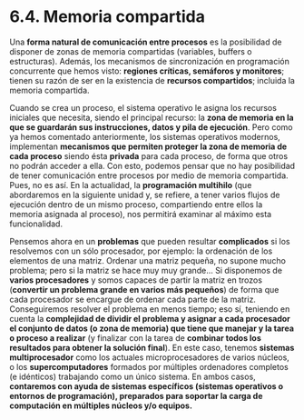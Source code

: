 # 6.4. Memoria compartida

 Una **forma natural de comunicación entre procesos** es la posibilidad de disponer de zonas de memoria compartidas \(variables, buffers o estructuras\). Además, los mecanismos de sincronización en programación concurrente que hemos visto: **regiones críticas, semáforos y monitores**; tienen su razón de ser en la existencia de **recursos compartidos**; incluida la memoria compartida.

 Cuando se crea un proceso, el sistema operativo le asigna los recursos iniciales que necesita, siendo el principal recurso: la **zona de memoria en la que se guardarán sus instrucciones, datos y pila de ejecución**. Pero como ya hemos comentado anteriormente, los sistemas operativos modernos, implementan **mecanismos que permiten proteger la zona de memoria de cada proceso** siendo ésta **privada** para cada proceso, de forma que otros no podrán acceder a ella. Con esto, podemos pensar que no hay posibilidad de tener comunicación entre procesos por medio de memoria compartida. Pues, no es así. En la actualidad, la **programación multihilo** \(que abordaremos en la siguiente unidad y, se refiere, a tener varios flujos de ejecución dentro de un mismo proceso, compartiendo entre ellos la memoria asignada al proceso\), nos permitirá examinar al máximo esta funcionalidad.

 Pensemos ahora en un **problemas** que pueden resultar **complicados** si los resolvemos con un sólo procesador, por ejemplo: la ordenación de los elementos de una matriz. Ordenar una matriz pequeña, no supone mucho problema; pero si la matriz se hace muy muy grande... Si disponemos de **varios procesadores** y somos capaces de partir la matriz en trozos \(**convertir un problema grande en varios más pequeños**\) de forma que cada procesador se encargue de ordenar cada parte de la matriz. Conseguiremos resolver el problema en menos tiempo; eso sí, teniendo en cuenta la **complejidad de dividir el problema y asignar a cada procesador el conjunto de datos \(o zona de memoria\) que tiene que manejar y la tarea o proceso a realizar** \(y finalizar con la tarea de **combinar todos los resultados para obtener la solución final**\). En este caso, tenemos **sistemas multiprocesador** como los actuales microprocesadores de varios núcleos, o los **supercomputadores** formados por múltiples ordenadores completos \(e idénticos\) trabajando como un único sistema. En ambos casos, **contaremos con ayuda de sistemas específicos \(sistemas operativos o entornos de programación\), preparados para soportar la carga de computación en múltiples núcleos y/o equipos.**

